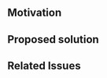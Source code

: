 ## Motivation

<!-- Why is this change or feature necessary -->

## Proposed solution

<!-- What's the proposed solution -->

## Related Issues

<!-- Link any related issues if there are any -->
